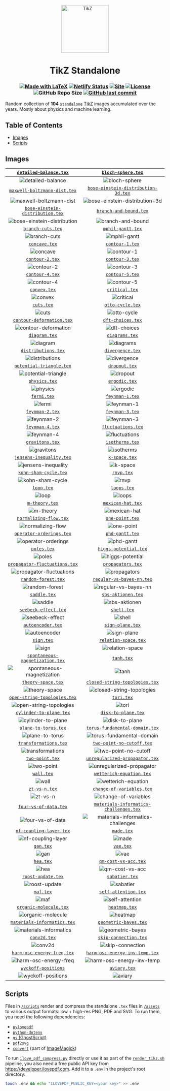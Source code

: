 <p align="center">
  <a href="https://svelte-tikz.netlify.app">
    <img src="site/static/favicon.svg" alt="TikZ" height=150>
  </a>
</p>

<h1 align="center">TikZ Standalone</h1>

<h3 align="center">

[![Made with LaTeX](https://img.shields.io/badge/Made%20with-LaTeX-1f425f.svg)](https://latex-project.org)
[![Netlify Status](https://api.netlify.com/api/v1/badges/a0303431-0e3a-44f8-af97-1071ec922f53/deploy-status)](https://app.netlify.com/sites/svelte-tikz/deploys)
[![Site](https://img.shields.io/badge/Site-Svelte-blue)](https://svelte-tikz.netlify.app)
[![License](https://img.shields.io/github/license/janosh/tikz?label=License)](/license)
![GitHub Repo Size](https://img.shields.io/github/repo-size/janosh/tikz?label=Repo+Size)
[![GitHub last commit](https://img.shields.io/github/last-commit/janosh/tikz?label=Last+Commit)](https://github.com/janosh/tikz/commits)

</h3>

Random collection of **104** [`standalone`](https://ctan.org/pkg/standalone) [TikZ](https://ctan.org/pkg/pgf) images accumulated over the years. Mostly about physics and machine learning.

## Table of Contents

- [Images](#images)
- [Scripts](#scripts)

## Images

|                        [`detailed-balance.tex`](assets/detailed-balance)                        |                                     [`bloch-sphere.tex`](assets/bloch-sphere)                                     |
| :---------------------------------------------------------------------------------------------: | :---------------------------------------------------------------------------------------------------------------: |
|                ![detailed-balance](assets/detailed-balance/detailed-balance.png)                |                               ![bloch-sphere](assets/bloch-sphere/bloch-sphere.png)                               |
|                  [`maxwell-boltzmann-dist.tex`](assets/maxwell-boltzmann-dist)                  |                    [`bose-einstein-distribution-3d.tex`](assets/bose-einstein-distribution-3d)                    |
|       ![maxwell-boltzmann-dist](assets/maxwell-boltzmann-dist/maxwell-boltzmann-dist.png)       |     ![bose-einstein-distribution-3d](assets/bose-einstein-distribution-3d/bose-einstein-distribution-3d.png)      |
|              [`bose-einstein-distribution.tex`](assets/bose-einstein-distribution)              |                                 [`branch-and-bound.tex`](assets/branch-and-bound)                                 |
| ![bose-einstein-distribution](assets/bose-einstein-distribution/bose-einstein-distribution.png) |                         ![branch-and-bound](assets/branch-and-bound/branch-and-bound.png)                         |
|                             [`branch-cuts.tex`](assets/branch-cuts)                             |                                      [`mphil-gantt.tex`](assets/mphil-gantt)                                      |
|                       ![branch-cuts](assets/branch-cuts/branch-cuts.png)                        |                                ![mphil-gantt](assets/mphil-gantt/mphil-gantt.png)                                 |
|                                 [`concave.tex`](assets/concave)                                 |                                        [`contour-1.tex`](assets/contour-1)                                        |
|                             ![concave](assets/concave/concave.png)                              |                                   ![contour-1](assets/contour-1/contour-1.png)                                    |
|                               [`contour-2.tex`](assets/contour-2)                               |                                        [`contour-3.tex`](assets/contour-3)                                        |
|                          ![contour-2](assets/contour-2/contour-2.png)                           |                                   ![contour-3](assets/contour-3/contour-3.png)                                    |
|                               [`contour-4.tex`](assets/contour-4)                               |                                        [`contour-5.tex`](assets/contour-5)                                        |
|                          ![contour-4](assets/contour-4/contour-4.png)                           |                                   ![contour-5](assets/contour-5/contour-5.png)                                    |
|                                  [`convex.tex`](assets/convex)                                  |                                         [`critical.tex`](assets/critical)                                         |
|                               ![convex](assets/convex/convex.png)                               |                                     ![critical](assets/critical/critical.png)                                     |
|                                    [`cuts.tex`](assets/cuts)                                    |                                       [`otto-cycle.tex`](assets/otto-cycle)                                       |
|                                  ![cuts](assets/cuts/cuts.png)                                  |                                  ![otto-cycle](assets/otto-cycle/otto-cycle.png)                                  |
|                     [`contour-deformation.tex`](assets/contour-deformation)                     |                                      [`dft-choices.tex`](assets/dft-choices)                                      |
|           ![contour-deformation](assets/contour-deformation/contour-deformation.png)            |                                ![dft-choices](assets/dft-choices/dft-choices.png)                                 |
|                                 [`diagram.tex`](assets/diagram)                                 |                                         [`diagrams.tex`](assets/diagrams)                                         |
|                             ![diagram](assets/diagram/diagram.png)                              |                                     ![diagrams](assets/diagrams/diagrams.png)                                     |
|                           [`distributions.tex`](assets/distributions)                           |                                       [`divergence.tex`](assets/divergence)                                       |
|                    ![distributions](assets/distributions/distributions.png)                     |                                  ![divergence](assets/divergence/divergence.png)                                  |
|                      [`potential-triangle.tex`](assets/potential-triangle)                      |                                          [`dropout.tex`](assets/dropout)                                          |
|             ![potential-triangle](assets/potential-triangle/potential-triangle.png)             |                                      ![dropout](assets/dropout/dropout.png)                                       |
|                                 [`physics.tex`](assets/physics)                                 |                                          [`ergodic.tex`](assets/ergodic)                                          |
|                             ![physics](assets/physics/physics.png)                              |                                      ![ergodic](assets/ergodic/ergodic.png)                                       |
|                                   [`fermi.tex`](assets/fermi)                                   |                                        [`feynman-1.tex`](assets/feynman-1)                                        |
|                                ![fermi](assets/fermi/fermi.png)                                 |                                   ![feynman-1](assets/feynman-1/feynman-1.png)                                    |
|                               [`feynman-2.tex`](assets/feynman-2)                               |                                        [`feynman-3.tex`](assets/feynman-3)                                        |
|                          ![feynman-2](assets/feynman-2/feynman-2.png)                           |                                   ![feynman-3](assets/feynman-3/feynman-3.png)                                    |
|                               [`feynman-4.tex`](assets/feynman-4)                               |                                     [`fluctuations.tex`](assets/fluctuations)                                     |
|                          ![feynman-4](assets/feynman-4/feynman-4.png)                           |                               ![fluctuations](assets/fluctuations/fluctuations.png)                               |
|                               [`gravitons.tex`](assets/gravitons)                               |                                        [`isotherms.tex`](assets/isotherms)                                        |
|                          ![gravitons](assets/gravitons/gravitons.png)                           |                                   ![isotherms](assets/isotherms/isotherms.png)                                    |
|                      [`jensens-inequality.tex`](assets/jensens-inequality)                      |                                          [`k-space.tex`](assets/k-space)                                          |
|             ![jensens-inequality](assets/jensens-inequality/jensens-inequality.png)             |                                      ![k-space](assets/k-space/k-space.png)                                       |
|                         [`kohn-sham-cycle.tex`](assets/kohn-sham-cycle)                         |                                             [`rnvp.tex`](assets/rnvp)                                             |
|                 ![kohn-sham-cycle](assets/kohn-sham-cycle/kohn-sham-cycle.png)                  |                                           ![rnvp](assets/rnvp/rnvp.png)                                           |
|                                    [`loop.tex`](assets/loop)                                    |                                            [`loops.tex`](assets/loops)                                            |
|                                  ![loop](assets/loop/loop.png)                                  |                                         ![loops](assets/loops/loops.png)                                          |
|                                [`m-theory.tex`](assets/m-theory)                                |                                      [`mexican-hat.tex`](assets/mexican-hat)                                      |
|                            ![m-theory](assets/m-theory/m-theory.png)                            |                                ![mexican-hat](assets/mexican-hat/mexican-hat.png)                                 |
|                        [`normalizing-flow.tex`](assets/normalizing-flow)                        |                                        [`one-point.tex`](assets/one-point)                                        |
|                ![normalizing-flow](assets/normalizing-flow/normalizing-flow.png)                |                                   ![one-point](assets/one-point/one-point.png)                                    |
|                      [`operator-orderings.tex`](assets/operator-orderings)                      |                                        [`phd-gantt.tex`](assets/phd-gantt)                                        |
|             ![operator-orderings](assets/operator-orderings/operator-orderings.png)             |                                   ![phd-gantt](assets/phd-gantt/phd-gantt.png)                                    |
|                                   [`poles.tex`](assets/poles)                                   |                                  [`higgs-potential.tex`](assets/higgs-potential)                                  |
|                                ![poles](assets/poles/poles.png)                                 |                          ![higgs-potential](assets/higgs-potential/higgs-potential.png)                           |
|                 [`propagator-fluctuations.tex`](assets/propagator-fluctuations)                 |                                      [`propagators.tex`](assets/propagators)                                      |
|     ![propagator-fluctuations](assets/propagator-fluctuations/propagator-fluctuations.png)      |                                ![propagators](assets/propagators/propagators.png)                                 |
|                           [`random-forest.tex`](assets/random-forest)                           |                              [`regular-vs-bayes-nn.tex`](assets/regular-vs-bayes-nn)                              |
|                    ![random-forest](assets/random-forest/random-forest.png)                     |                    ![regular-vs-bayes-nn](assets/regular-vs-bayes-nn/regular-vs-bayes-nn.png)                     |
|                                  [`saddle.tex`](assets/saddle)                                  |                                     [`sbs-aktionen.tex`](assets/sbs-aktionen)                                     |
|                               ![saddle](assets/saddle/saddle.png)                               |                               ![sbs-aktionen](assets/sbs-aktionen/sbs-aktionen.png)                               |
|                          [`seebeck-effect.tex`](assets/seebeck-effect)                          |                                            [`shell.tex`](assets/shell)                                            |
|                   ![seebeck-effect](assets/seebeck-effect/seebeck-effect.png)                   |                                         ![shell](assets/shell/shell.png)                                          |
|                             [`autoencoder.tex`](assets/autoencoder)                             |                                       [`sign-plane.tex`](assets/sign-plane)                                       |
|                       ![autoencoder](assets/autoencoder/autoencoder.png)                        |                                  ![sign-plane](assets/sign-plane/sign-plane.png)                                  |
|                                    [`sign.tex`](assets/sign)                                    |                                   [`relation-space.tex`](assets/relation-space)                                   |
|                                  ![sign](assets/sign/sign.png)                                  |                            ![relation-space](assets/relation-space/relation-space.png)                            |
|               [`spontaneous-magnetization.tex`](assets/spontaneous-magnetization)               |                                             [`tanh.tex`](assets/tanh)                                             |
|  ![spontaneous-magnetization](assets/spontaneous-magnetization/spontaneous-magnetization.png)   |                                           ![tanh](assets/tanh/tanh.png)                                           |
|                            [`theory-space.tex`](assets/theory-space)                            |                         [`closed-string-topologies.tex`](assets/closed-string-topologies)                         |
|                      ![theory-space](assets/theory-space/theory-space.png)                      |             ![closed-string-topologies](assets/closed-string-topologies/closed-string-topologies.png)             |
|                  [`open-string-topologies.tex`](assets/open-string-topologies)                  |                                             [`tori.tex`](assets/tori)                                             |
|       ![open-string-topologies](assets/open-string-topologies/open-string-topologies.png)       |                                           ![tori](assets/tori/tori.png)                                           |
|                       [`cylinder-to-plane.tex`](assets/cylinder-to-plane)                       |                                    [`disk-to-plane.tex`](assets/disk-to-plane)                                    |
|              ![cylinder-to-plane](assets/cylinder-to-plane/cylinder-to-plane.png)               |                             ![disk-to-plane](assets/disk-to-plane/disk-to-plane.png)                              |
|                          [`plane-to-torus.tex`](assets/plane-to-torus)                          |                         [`torus-fundamental-domain.tex`](assets/torus-fundamental-domain)                         |
|                   ![plane-to-torus](assets/plane-to-torus/plane-to-torus.png)                   |             ![torus-fundamental-domain](assets/torus-fundamental-domain/torus-fundamental-domain.png)             |
|                         [`transformations.tex`](assets/transformations)                         |                              [`two-point-no-cutoff.tex`](assets/two-point-no-cutoff)                              |
|                 ![transformations](assets/transformations/transformations.png)                  |                    ![two-point-no-cutoff](assets/two-point-no-cutoff/two-point-no-cutoff.png)                     |
|                               [`two-point.tex`](assets/two-point)                               |                         [`unregularized-propagator.tex`](assets/unregularized-propagator)                         |
|                          ![two-point](assets/two-point/two-point.png)                           |    ![unregularized-propagator](assets/unregularized-propagator-diagrams/unregularized-propagator-diagrams.png)    |
|                                    [`wall.tex`](assets/wall)                                    |                               [`wetterich-equation.tex`](assets/wetterich-equation)                               |
|                                  ![wall](assets/wall/wall.png)                                  |                      ![wetterich-equation](assets/wetterich-equation/wetterich-equation.png)                      |
|                                 [`zt-vs-n.tex`](assets/zt-vs-n)                                 |                              [`change-of-variables.tex`](assets/change-of-variables)                              |
|                             ![zt-vs-n](assets/zt-vs-n/zt-vs-n.png)                              |                    ![change-of-variables](assets/change-of-variables/change-of-variables.png)                     |
|                         [`four-vs-of-data.tex`](assets/four-vs-of-data)                         |                 [`materials-informatics-challenges.tex`](assets/materials-informatics-challenges)                 |
|                 ![four-vs-of-data](assets/four-vs-of-data/four-vs-of-data.png)                  | ![materials-informatics-challenges](assets/materials-informatics-challenges/materials-informatics-challenges.png) |
|                       [`nf-coupling-layer.tex`](assets/nf-coupling-layer)                       |                                             [`made.tex`](assets/made)                                             |
|              ![nf-coupling-layer](assets/nf-coupling-layer/nf-coupling-layer.png)               |                                           ![made](assets/made/made.png)                                           |
|                                     [`gan.tex`](assets/gan)                                     |                                              [`vae.tex`](assets/vae)                                              |
|                                   ![gan](assets/gan/gan.png)                                    |                                            ![vae](assets/vae/vae.png)                                             |
|                                     [`hea.tex`](assets/hea)                                     |                                   [`qm-cost-vs-acc.tex`](assets/qm-cost-vs-acc)                                   |
|                                   ![hea](assets/hea/hea.png)                                    |                            ![qm-cost-vs-acc](assets/qm-cost-vs-acc/qm-cost-vs-acc.png)                            |
|                            [`roost-update.tex`](assets/roost-update)                            |                                         [`sabatier.tex`](assets/sabatier)                                         |
|                      ![roost-update](assets/roost-update/roost-update.png)                      |                                     ![sabatier](assets/sabatier/sabatier.png)                                     |
|                                     [`maf.tex`](assets/maf)                                     |                                   [`self-attention.tex`](assets/self-attention)                                   |
|                                   ![maf](assets/maf/maf.png)                                    |                            ![self-attention](assets/self-attention/self-attention.png)                            |
|                        [`organic-molecule.tex`](assets/organic-molecule)                        |                                          [`heatmap.tex`](assets/heatmap)                                          |
|                ![organic-molecule](assets/organic-molecule/organic-molecule.png)                |                                      ![heatmap](assets/heatmap/heatmap.png)                                       |
|                   [`materials-informatics.tex`](assets/materials-informatics)                   |                                  [`geometric-bayes.tex`](assets/geometric-bayes)                                  |
|        ![materials-informatics](assets/materials-informatics/materials-informatics.png)         |                          ![geometric-bayes](assets/geometric-bayes/geometric-bayes.png)                           |
|                                  [`conv2d.tex`](assets/conv2d)                                  |                                  [`skip-connection.tex`](assets/skip-connection)                                  |
|                               ![conv2d](assets/conv2d/conv2d.png)                               |                          ![skip-connection](assets/skip-connection/skip-connection.png)                           |
|                    [`harm-osc-energy-freq.tex`](assets/harm-osc-energy-freq)                    |                         [`harm-osc-energy-inv-temp.tex`](assets/harm-osc-energy-inv-temp)                         |
|          ![harm-osc-energy-freq](assets/harm-osc-energy-freq/harm-osc-energy-freq.png)          |             ![harm-osc-energy-inv-temp](assets/harm-osc-energy-inv-temp/harm-osc-energy-inv-temp.png)             |
|                         [`wyckoff-positions`](assets/wyckoff-positions)                         |                                           [`aviary.tex`](assets/aviary)                                           |
|              ![wyckoff-positions](assets/wyckoff-positions/wyckoff-positions.png)               |                                        ![aviary](assets/aviary/aviary.png)                                        |

## Scripts

Files in [`/scripts`](scripts) render and compress the standalone `.tex` files in [`/assets`](assets) to various output formats: low + high-res PNG, PDF and SVG. To run them, you need the following dependencies:

- [`pylovepdf`](https://github.com/AndyCyberSec/pylovepdf)
- [`python-dotenv`](https://github.com/theskumar/python-dotenv)
- [`gs` (GhostScript)](https://ghostscript.com)
- [`pdf2svg`](https://github.com/dawbarton/pdf2svg)
- [`convert`](https://linux.die.net/man/1/convert) (part of [ImageMagick](https://imagemagick.org/script))

To run [`ilove_pdf_compress.py`](scripts/ilove_pdf_compress.py) directly or use it as part of the [`render_tikz.sh`](scripts/render_tikz.sh) pipeline, you also need a free public API key from <https://developer.ilovepdf.com>. Add it to a `.env` in the project's root directory:

```sh
touch .env && echo "ILOVEPDF_PUBLIC_KEY=<your key>" >> .env
```

